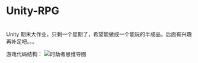 ﻿# Unity-RPG
<br>
Unity 期末大作业，只剩一个星期了，希望能做成一个能玩的半成品，后面有兴趣再补足吧。。。

游戏代码结构：
![时劫者思维导图](https://github.com/user-attachments/assets/c7de7f8c-edce-4e5d-926c-bccb0d49fc50)
